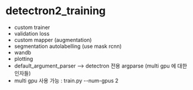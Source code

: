 # detectron2_training

- custom trainer
- validation loss
- custom mapper (augmentation)
- segmentation autolabelling (use mask rcnn)
- wandb
- plotting
- default_argument_parser --> detectron 전용 argparse (multi gpu 에 대한 인자들)
- multi gpu 사용 가능 : train.py --num-gpus 2 
